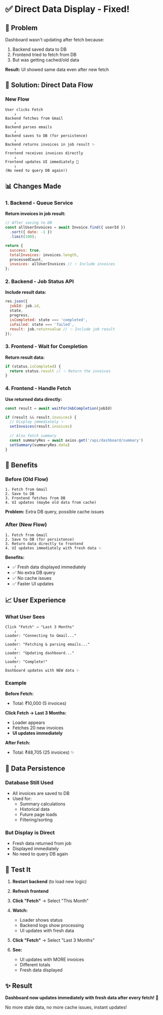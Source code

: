 # ✅ Direct Data Display - Fixed!

## 🎯 Problem
Dashboard wasn't updating after fetch because:
1. Backend saved data to DB
2. Frontend tried to fetch from DB
3. But was getting cached/old data

**Result:** UI showed same data even after new fetch

## 🔧 Solution: Direct Data Flow

### New Flow
```
User clicks Fetch
    ↓
Backend fetches from Gmail
    ↓
Backend parses emails
    ↓
Backend saves to DB (for persistence)
    ↓
Backend returns invoices in job result ✨
    ↓
Frontend receives invoices directly
    ↓
Frontend updates UI immediately 🚀
    ↓
(No need to query DB again!)
```

## 📊 Changes Made

### 1. Backend - Queue Service
**Return invoices in job result:**
```javascript
// After saving to DB
const allUserInvoices = await Invoice.find({ userId })
  .sort({ date: -1 })
  .limit(100);

return {
  success: true,
  totalInvoices: invoices.length,
  processedCount,
  invoices: allUserInvoices // ✨ Include invoices
};
```

### 2. Backend - Job Status API
**Include result data:**
```javascript
res.json({
  jobId: job.id,
  state,
  progress,
  isCompleted: state === 'completed',
  isFailed: state === 'failed',
  result: job.returnvalue // ✨ Include job result
});
```

### 3. Frontend - Wait for Completion
**Return result data:**
```javascript
if (status.isCompleted) {
  return status.result // ✨ Return the invoices
}
```

### 4. Frontend - Handle Fetch
**Use returned data directly:**
```javascript
const result = await waitForJobCompletion(jobId)

if (result && result.invoices) {
  // Display immediately ✨
  setInvoices(result.invoices)
  
  // Also fetch summary
  const summaryRes = await axios.get('/api/dashboard/summary')
  setSummary(summaryRes.data)
}
```

## 🎯 Benefits

### Before (Old Flow)
```
1. Fetch from Gmail
2. Save to DB
3. Frontend fetches from DB
4. UI updates (maybe old data from cache)
```

**Problem:** Extra DB query, possible cache issues

### After (New Flow)
```
1. Fetch from Gmail
2. Save to DB (for persistence)
3. Return data directly to frontend
4. UI updates immediately with fresh data ✨
```

**Benefits:**
- ✅ Fresh data displayed immediately
- ✅ No extra DB query
- ✅ No cache issues
- ✅ Faster UI updates

## 📈 User Experience

### What User Sees
```
Click "Fetch" → "Last 3 Months"
    ↓
Loader: "Connecting to Gmail..."
    ↓
Loader: "Fetching & parsing emails..."
    ↓
Loader: "Updating dashboard..."
    ↓
Loader: "Complete!"
    ↓
Dashboard updates with NEW data ✨
```

### Example
**Before Fetch:**
- Total: ₹10,000 (5 invoices)

**Click Fetch → Last 3 Months:**
- Loader appears
- Fetches 20 new invoices
- **UI updates immediately**

**After Fetch:**
- Total: ₹48,705 (25 invoices) ✨

## 🔄 Data Persistence

### Database Still Used
- All invoices are saved to DB
- Used for:
  - Summary calculations
  - Historical data
  - Future page loads
  - Filtering/sorting

### But Display is Direct
- Fresh data returned from job
- Displayed immediately
- No need to query DB again

## 🚀 Test It

1. **Restart backend** (to load new logic)

2. **Refresh frontend**

3. **Click "Fetch"** → Select "This Month"

4. **Watch:**
   - Loader shows status
   - Backend logs show processing
   - UI updates with fresh data

5. **Click "Fetch"** → Select "Last 3 Months"

6. **See:**
   - UI updates with MORE invoices
   - Different totals
   - Fresh data displayed

## ✨ Result

**Dashboard now updates immediately with fresh data after every fetch!** 🎉

No more stale data, no more cache issues, instant updates!
